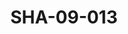---
pid: SHA-09-013
title: SHA-09-013
language: en
collection: Sharhabil Ahmed
original_label: 
rights: Sharhabil Ahmed
location_of_original: Sharhabil Ahmed
photographer_or_studio: 
scanned_from: photograph 7.3 by 10.4
_date: '1964'
location: southern sudan
description: Sharhabil Ahmed
additional_notes: 
permission_display: 'yes'
on_server: 'no'
on_website: 'no'
permalink: /archive/en/sha-09-013.html
layout: photo-page
---